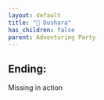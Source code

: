 ```yaml
---
layout: default
title: "🤷 Dushara"
has_children: false
parent: Adventuring Party
---
```


## Ending:

Missing in action
